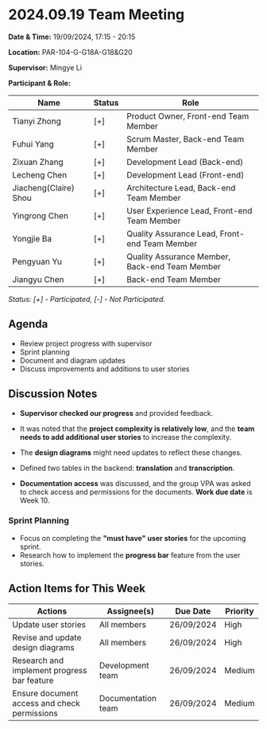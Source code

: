 # 2024.09.19 Team Meeting

**Date & Time:** 19/09/2024, 17:15 - 20:15

**Location:** PAR-104-G-G18A-G18&G20

**Supervisor:** Mingye Li

**Participant & Role:**

| Name                  | Status | Role                                           |
| --------------------- | ------ | ---------------------------------------------- |
| Tianyi Zhong          | [+]    | Product Owner, Front-end Team Member           |
| Fuhui Yang            | [+]    | Scrum Master, Back-end Team Member             |
| Zixuan Zhang          | [+]    | Development Lead (Back-end)                    |
| Lecheng Chen          | [+]    | Development Lead (Front-end)                   |
| Jiacheng(Claire) Shou | [+]    | Architecture Lead, Back-end Team Member        |
| Yingrong Chen         | [+]    | User Experience Lead, Front-end Team Member    |
| Yongjie Ba            | [+]    | Quality Assurance Lead, Front-end Team Member  |
| Pengyuan Yu           | [+]    | Quality Assurance Member, Back-end Team Member |
| Jiangyu Chen          | [+]    | Back-end Team Member                           |

_Status: [+] - Participated, [-] - Not Participated._

## Agenda

- Review project progress with supervisor
- Sprint planning
- Document and diagram updates
- Discuss improvements and additions to user stories

## Discussion Notes

- **Supervisor checked our progress** and provided feedback. 
- It was noted that the **project complexity is relatively low**, and the **team needs to add additional user stories** to increase the complexity.
- The **design diagrams** might need updates to reflect these changes.

- Defined two tables in the backend: **translation** and **transcription**.
- **Documentation access** was discussed, and the group VPA was asked to check access and permissions for the documents. **Work due date** is Week 10.

### Sprint Planning

- Focus on completing the **"must have" user stories** for the upcoming sprint.
- Research how to implement the **progress bar** feature from the user stories.

## Action Items for This Week

| Actions                      | Assignee(s)   | Due Date   | Priority |
| ----------------------------- | ------------- | ---------- | -------- |
| Update user stories            | All members   | 26/09/2024 | High     |
| Revise and update design diagrams | All members   | 26/09/2024 | High     |
| Research and implement progress bar feature | Development team | 26/09/2024 | Medium   |
| Ensure document access and check permissions | Documentation team | 26/09/2024 | Medium   |
